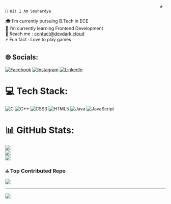                                                                         # 💫 Hi! I Am Souhardya 
🎓 I’m currently pursuing B.Tech in ECE<br>🌱 I’m currently learning Frontend Development<br>💬 Reach me : contact@devdark.cloud<br>⚡ Fun fact : Love to play games


## 🌐 Socials:
[![Facebook](https://img.shields.io/badge/Facebook-%231877F2.svg?logo=Facebook&logoColor=white)](https://facebook.com/https://www.facebook.com/profile.php?id=100088267092982) [![Instagram](https://img.shields.io/badge/Instagram-%23E4405F.svg?logo=Instagram&logoColor=white)](https://instagram.com/https://www.instagram.com/dark_warrior20222/) [![LinkedIn](https://img.shields.io/badge/LinkedIn-%230077B5.svg?logo=linkedin&logoColor=white)](https://linkedin.com/in/https://www.linkedin.com/in/souhardya-deb-921578254/) 

# 💻 Tech Stack:
![C](https://img.shields.io/badge/c-%2300599C.svg?style=for-the-badge&logo=c&logoColor=white) ![C++](https://img.shields.io/badge/c++-%2300599C.svg?style=for-the-badge&logo=c%2B%2B&logoColor=white) ![CSS3](https://img.shields.io/badge/css3-%231572B6.svg?style=for-the-badge&logo=css3&logoColor=white) ![HTML5](https://img.shields.io/badge/html5-%23E34F26.svg?style=for-the-badge&logo=html5&logoColor=white) ![Java](https://img.shields.io/badge/java-%23ED8B00.svg?style=for-the-badge&logo=java&logoColor=white) ![JavaScript](https://img.shields.io/badge/javascript-%23323330.svg?style=for-the-badge&logo=javascript&logoColor=%23F7DF1E)
# 📊 GitHub Stats:
![](https://github-readme-stats.vercel.app/api?username=DarkWarrior2003&theme=vue-dark&hide_border=true&include_all_commits=false&count_private=false)<br/>
![](https://github-readme-streak-stats.herokuapp.com/?user=DarkWarrior2003&theme=vue-dark&hide_border=true)<br/>
![](https://github-readme-stats.vercel.app/api/top-langs/?username=DarkWarrior2003&theme=vue-dark&hide_border=true&include_all_commits=false&count_private=false&layout=compact)

### 🔝 Top Contributed Repo
![](https://github-contributor-stats.vercel.app/api?username=DarkWarrior2003&limit=5&theme=onedark&combine_all_yearly_contributions=true)

---
[![](https://visitcount.itsvg.in/api?id=DarkWarrior2003&icon=0&color=0)](https://visitcount.itsvg.in)

<!-- Proudly created with GPRM ( https://gprm.itsvg.in ) -->
